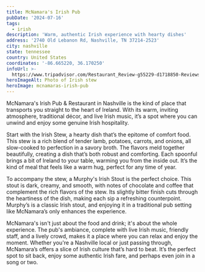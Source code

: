 ```yaml
---
title: McNamara's Irish Pub
pubDate: '2024-07-16'
tags:
  - irish
description: 'Warm, authentic Irish experience with hearty dishes'
address: '2740 Old Lebanon Rd, Nashville, TN 37214-2523'
city: nashville
state: tennessee
country: United States
coordinates: '-86.665220, 36.170250'
infoUrl: >-
  https://www.tripadvisor.com/Restaurant_Review-g55229-d1718850-Reviews-McNamara_s_Irish_Pub_Restaurant-Nashville_Davidson_County_Tennessee.html
heroImageAlt: Photo of Irish stew
heroImage: mcnamaras-irish-pub
---
```


McNamara's Irish Pub & Restaurant in Nashville is the kind of place that transports you straight to the heart of Ireland. With its warm, inviting atmosphere, traditional décor, and live Irish music, it’s a spot where you can unwind and enjoy some genuine Irish hospitality.

Start with the Irish Stew, a hearty dish that’s the epitome of comfort food. This stew is a rich blend of tender lamb, potatoes, carrots, and onions, all slow-cooked to perfection in a savory broth. The flavors meld together beautifully, creating a dish that’s both robust and comforting. Each spoonful brings a bit of Ireland to your table, warming you from the inside out. It’s the kind of meal that feels like a warm hug, perfect for any time of year.

To accompany the stew, a Murphy's Irish Stout is the perfect choice. This stout is dark, creamy, and smooth, with notes of chocolate and coffee that complement the rich flavors of the stew. Its slightly bitter finish cuts through the heartiness of the dish, making each sip a refreshing counterpoint. Murphy’s is a classic Irish stout, and enjoying it in a traditional pub setting like McNamara’s only enhances the experience.

McNamara's isn't just about the food and drink; it's about the whole experience. The pub's ambiance, complete with live Irish music, friendly staff, and a lively crowd, makes it a place where you can relax and enjoy the moment. Whether you're a Nashville local or just passing through, McNamara’s offers a slice of Irish culture that’s hard to beat. It’s the perfect spot to sit back, enjoy some authentic Irish fare, and perhaps even join in a song or two.
